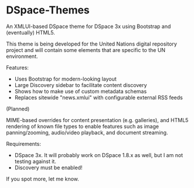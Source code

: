 DSpace-Themes
=============

An XMLUI-based DSpace theme for DSpace 3x using Bootstrap and (eventually) HTML5.  

This theme is being developed for the United Nations digital repository project and will contain some elements 
that are specific to the UN environment.  

Features:

* Uses Bootstrap for modern-looking layout
* Large Discovery sidebar to facilitate content discovery
* Shows how to make use of custom metadata schemas
* Replaces sitewide "news.xmlui" with configurable external RSS feeds

(Planned)

MIME-based overrides for content presentation (e.g. galleries), and HTML5 rendering of known file types to enable 
features such as image panning/zooming, audio/video playback, and document streaming.


Requirements:

* DSpace 3x.  It will probably work on DSpace 1.8.x as well, but I am not testing against it.
* Discovery must be enabled!

If you spot more, let me know.
